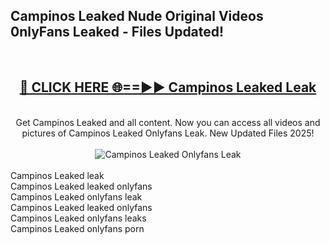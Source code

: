 <h2>Campinos Leaked Nude Original Videos 0nlyFans Leaked - Files Updated! </h2>
<br>
<div align="center">
<h2><a href="https://213.232.235.80/live/video.php?q=campinos-leaked" rel="nofollow">🔴 CLICK HERE 🌐==►► Campinos Leaked Leak</a></h2>
<br>
Get Campinos Leaked and all content. Now you can access all videos and pictures of Campinos Leaked Onlyfans Leak. New Updated Files 2025!
<br>
<br>
<a href="https://213.232.235.80/live/video.php?q=campinos-leaked" rel="nofollow" data-target="animated-image.originalLink"><img src="https://i.imgur.com/1EjSzPs.png" alt="Campinos Leaked Onlyfans Leak" style="max-width: 100%; display: inline-block;" data-target="animated-image.originalImage"></a>
</div>
<br>
Campinos Leaked leak<br>
Campinos Leaked leaked onlyfans<br>
Campinos Leaked onlyfans leak<br>
Campinos Leaked leaked onlyfans<br>
Campinos Leaked onlyfans leaks<br>
Campinos Leaked onlyfans porn
